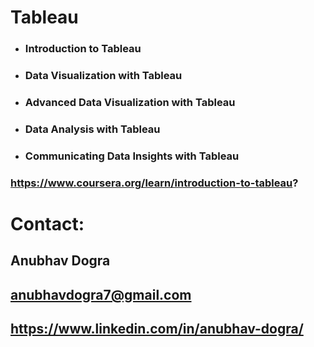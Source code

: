 # Tableau

- ### Introduction to Tableau
- ### Data Visualization with Tableau
- ### Advanced Data Visualization with Tableau
- ### Data Analysis with Tableau
- ### Communicating Data Insights with Tableau

### https://www.coursera.org/learn/introduction-to-tableau?

# Contact:

## Anubhav Dogra

## anubhavdogra7@gmail.com

## https://www.linkedin.com/in/anubhav-dogra/
